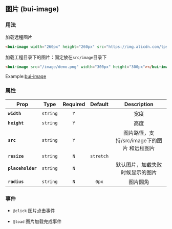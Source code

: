 ## 图片 \(bui-image\)

### 用法

加载远程图片

```html
<bui-image width="260px" height="260px" src="https://img.alicdn.com/tps/TB1z.55OFXXXXcLXXXXXXXXXXXX-560-560.jpg"></bui-image>
```

加载工程目录下的图片：固定放在`src/image`目录下

```html
<bui-image src="/image/demo.png" width="300px" height="300px"></bui-image>
```
Example:[bui-image](https://github.com/bingo-oss/bui-weex-sample/blob/master/src/views/example/image-demo.vue)

### 属性

| Prop | Type | Required | Default | Description |
| ---- |:----:|:---:|:-------:| :----------:|
| **`width`** | `string` | `Y` |  | 宽度 |
| **`height`** | `string` | `Y` |  | 高度|
| **`src`** | `string` | `Y` |  | 图片路径，支持/src/image下的图片 和远程图片 |
| **`resize`** | `string` | `N` | `stretch` | |
| **`placeholder`** | `string` | `N` |  | 默认图片，加载失败时候显示的图片|
| **`radius`** | `string` | `N` | `0px` | 图片圆角|

### 事件

* `@click` 图片点击事件

* `@load` 图片加载完成事件